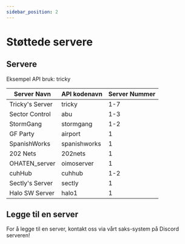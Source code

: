 ```yaml
---
sidebar_position: 2
---
```


# Støttede servere

## Servere
Eksempel API bruk: <span class="code-text">tricky<number></span>

| Server Navn     | API kodenavn | Server Nummer |
| --------------- | ------------ | ------------- |
| Tricky's Server | tricky       | 1-7           |
| Sector Control  | abu          | 1-3           |
| StormGang       | stormgang    | 1-2           |
| GF Party        | airport      | 1             |
| SpanishWorks    | spanishworks | 1             |
| 202 Nets        | 202nets      | 1             |
| OHATEN_server   | oimoserver   | 1             |
| cuhHub          | cuhhub       | 1-2           |
| Sectly's Server | sectly       | 1             |
| Halo SW Server  | halo1        | 1             |

## Legge til en server
For å legge til en server, kontakt oss via vårt saks-system på Discord serveren!